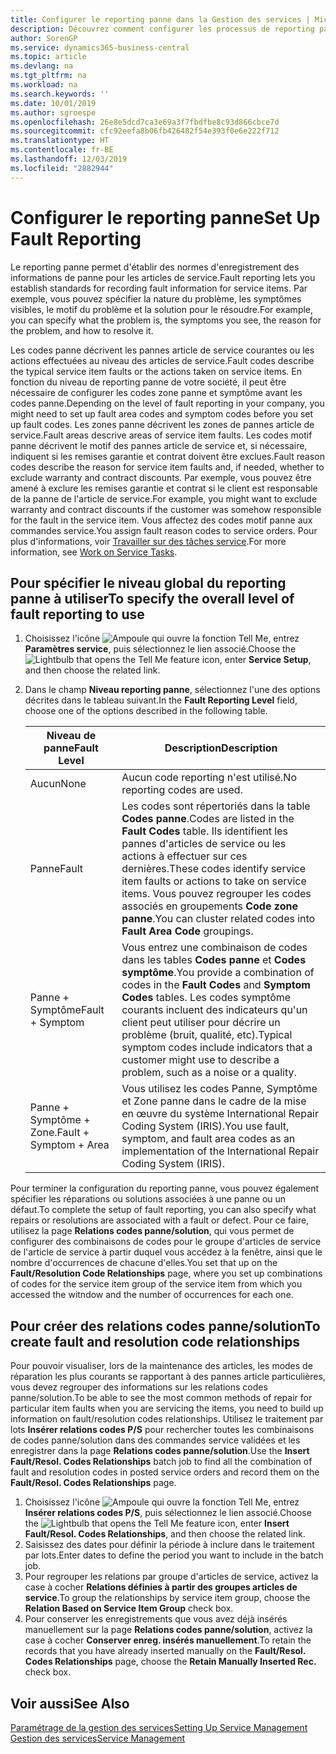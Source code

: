 ```yaml
---
title: Configurer le reporting panne dans la Gestion des services | Microsoft Docs
description: Découvrez comment configurer les processus de reporting panne.
author: SorenGP
ms.service: dynamics365-business-central
ms.topic: article
ms.devlang: na
ms.tgt_pltfrm: na
ms.workload: na
ms.search.keywords: ''
ms.date: 10/01/2019
ms.author: sgroespe
ms.openlocfilehash: 26e8e5dcd7ca3e69a3f7fbdfbe8c93d866cbce7d
ms.sourcegitcommit: cfc92eefa8b06fb426482f54e393f0e6e222f712
ms.translationtype: HT
ms.contentlocale: fr-BE
ms.lasthandoff: 12/03/2019
ms.locfileid: "2882944"
---
```

# <a name="set-up-fault-reporting"></a><span data-ttu-id="01824-103">Configurer le reporting panne</span><span class="sxs-lookup"><span data-stu-id="01824-103">Set Up Fault Reporting</span></span>
<span data-ttu-id="01824-104">Le reporting panne permet d'établir des normes d'enregistrement des informations de panne pour les articles de service.</span><span class="sxs-lookup"><span data-stu-id="01824-104">Fault reporting lets you establish standards for recording fault information for service items.</span></span> <span data-ttu-id="01824-105">Par exemple, vous pouvez spécifier la nature du problème, les symptômes visibles, le motif du problème et la solution pour le résoudre.</span><span class="sxs-lookup"><span data-stu-id="01824-105">For example, you can specify what the problem is, the symptoms you see, the reason for the problem, and how to resolve it.</span></span>  

<span data-ttu-id="01824-106">Les codes panne décrivent les pannes article de service courantes ou les actions effectuées au niveau des articles de service.</span><span class="sxs-lookup"><span data-stu-id="01824-106">Fault codes describe the typical service item faults or the actions taken on service items.</span></span> <span data-ttu-id="01824-107">En fonction du niveau de reporting panne de votre société, il peut être nécessaire de configurer les codes zone panne et symptôme avant les codes panne.</span><span class="sxs-lookup"><span data-stu-id="01824-107">Depending on the level of fault reporting in your company, you might need to set up fault area codes and symptom codes before you set up fault codes.</span></span> <span data-ttu-id="01824-108">Les zones panne décrivent les zones de pannes article de service.</span><span class="sxs-lookup"><span data-stu-id="01824-108">Fault areas descrive areas of service item faults.</span></span> <span data-ttu-id="01824-109">Les codes motif panne décrivent le motif des pannes article de service et, si nécessaire, indiquent si les remises garantie et contrat doivent être exclues.</span><span class="sxs-lookup"><span data-stu-id="01824-109">Fault reason codes describe the reason for service item faults and, if needed, whether to exclude warranty and contract discounts.</span></span> <span data-ttu-id="01824-110">Par exemple, vous pouvez être amené à exclure les remises garantie et contrat si le client est responsable de la panne de l'article de service.</span><span class="sxs-lookup"><span data-stu-id="01824-110">For example, you might want to exclude warranty and contract discounts if the customer was somehow responsible for the fault in the service item.</span></span> <span data-ttu-id="01824-111">Vous affectez des codes motif panne aux commandes service.</span><span class="sxs-lookup"><span data-stu-id="01824-111">You assign fault reason codes to service orders.</span></span> <span data-ttu-id="01824-112">Pour plus d'informations, voir [Travailler sur des tâches service](service-how-to-work-on-service-tasks.md).</span><span class="sxs-lookup"><span data-stu-id="01824-112">For more information, see [Work on Service Tasks](service-how-to-work-on-service-tasks.md).</span></span>  

## <a name="to-specify-the-overall-level-of-fault-reporting-to-use"></a><span data-ttu-id="01824-113">Pour spécifier le niveau global du reporting panne à utiliser</span><span class="sxs-lookup"><span data-stu-id="01824-113">To specify the overall level of fault reporting to use</span></span>
1. <span data-ttu-id="01824-114">Choisissez l'icône ![Ampoule qui ouvre la fonction Tell Me](media/ui-search/search_small.png "Dites-moi ce que vous voulez faire"), entrez **Paramètres service**, puis sélectionnez le lien associé.</span><span class="sxs-lookup"><span data-stu-id="01824-114">Choose the ![Lightbulb that opens the Tell Me feature](media/ui-search/search_small.png "Tell me what you want to do") icon, enter **Service Setup**, and then choose the related link.</span></span>
2. <span data-ttu-id="01824-115">Dans le champ **Niveau reporting panne**, sélectionnez l'une des options décrites dans le tableau suivant.</span><span class="sxs-lookup"><span data-stu-id="01824-115">In the **Fault Reporting Level** field, choose one of the options described in the following table.</span></span>  

    |<span data-ttu-id="01824-116">**Niveau de panne**</span><span class="sxs-lookup"><span data-stu-id="01824-116">**Fault Level**</span></span>|<span data-ttu-id="01824-117">**Description**</span><span class="sxs-lookup"><span data-stu-id="01824-117">**Description**</span></span>|  
    |------------|-------------|  
    |<span data-ttu-id="01824-118">Aucun</span><span class="sxs-lookup"><span data-stu-id="01824-118">None</span></span> | <span data-ttu-id="01824-119">Aucun code reporting n'est utilisé.</span><span class="sxs-lookup"><span data-stu-id="01824-119">No reporting codes are used.</span></span>|  
    |<span data-ttu-id="01824-120">Panne</span><span class="sxs-lookup"><span data-stu-id="01824-120">Fault</span></span> | <span data-ttu-id="01824-121">Les codes sont répertoriés dans la table **Codes panne**.</span><span class="sxs-lookup"><span data-stu-id="01824-121">Codes are listed in the **Fault Codes** table.</span></span> <span data-ttu-id="01824-122">Ils identifient les pannes d'articles de service ou les actions à effectuer sur ces dernières.</span><span class="sxs-lookup"><span data-stu-id="01824-122">These codes identify service item faults or actions to take on service items.</span></span> <span data-ttu-id="01824-123">Vous pouvez regrouper les codes associés en groupements **Code zone panne**.</span><span class="sxs-lookup"><span data-stu-id="01824-123">You can cluster related codes into **Fault Area Code** groupings.</span></span>|  
    |<span data-ttu-id="01824-124">Panne + Symptôme</span><span class="sxs-lookup"><span data-stu-id="01824-124">Fault + Symptom</span></span> | <span data-ttu-id="01824-125">Vous entrez une combinaison de codes dans les tables **Codes panne** et **Codes symptôme**.</span><span class="sxs-lookup"><span data-stu-id="01824-125">You provide a combination of codes in the **Fault Codes** and **Symptom Codes** tables.</span></span> <span data-ttu-id="01824-126">Les codes symptôme courants incluent des indicateurs qu'un client peut utiliser pour décrire un problème (bruit, qualité, etc).</span><span class="sxs-lookup"><span data-stu-id="01824-126">Typical symptom codes include indicators that a customer might use to describe a problem, such as a noise or a quality.</span></span>|  
    |<span data-ttu-id="01824-127">Panne + Symptôme + Zone.</span><span class="sxs-lookup"><span data-stu-id="01824-127">Fault + Symptom + Area</span></span> | <span data-ttu-id="01824-128">Vous utilisez les codes Panne, Symptôme et Zone panne dans le cadre de la mise en œuvre du système International Repair Coding System (IRIS).</span><span class="sxs-lookup"><span data-stu-id="01824-128">You use fault, symptom, and fault area codes as an implementation of the International Repair Coding System (IRIS).</span></span>|  

<span data-ttu-id="01824-129">Pour terminer la configuration du reporting panne, vous pouvez également spécifier les réparations ou solutions associées à une panne ou un défaut.</span><span class="sxs-lookup"><span data-stu-id="01824-129">To complete the setup of fault reporting, you can also specify what repairs or resolutions are associated with a fault or defect.</span></span> <span data-ttu-id="01824-130">Pour ce faire, utilisez la page **Relations codes panne/solution**, qui vous permet de configurer des combinaisons de codes pour le groupe d'articles de service de l'article de service à partir duquel vous accédez à la fenêtre, ainsi que le nombre d'occurrences de chacune d'elles.</span><span class="sxs-lookup"><span data-stu-id="01824-130">You set that up on the **Fault/Resolution Code Relationships** page, where you set up combinations of codes for the service item group of the service item from which you accessed the witndow and the number of occurrences for each one.</span></span>

## <a name="to-create-fault-and-resolution-code-relationships"></a><span data-ttu-id="01824-131">Pour créer des relations codes panne/solution</span><span class="sxs-lookup"><span data-stu-id="01824-131">To create fault and resolution code relationships</span></span>
<!--this needs to go in a working with topic-->
<span data-ttu-id="01824-132"> Pour pouvoir visualiser, lors de la maintenance des articles, les modes de réparation les plus courants se rapportant à des pannes article particulières, vous devez regrouper des informations sur les relations codes panne/solution.</span><span class="sxs-lookup"><span data-stu-id="01824-132">To be able to see the most common methods of repair for particular item faults when you are servicing the items, you need to build up information on fault/resolution codes relationships.</span></span> <span data-ttu-id="01824-133">Utilisez le traitement par lots **Insérer relations codes P/S** pour rechercher toutes les combinaisons de codes panne/solution dans des commandes service validées et les enregistrer dans la page **Relations codes panne/solution**.</span><span class="sxs-lookup"><span data-stu-id="01824-133">Use the **Insert Fault/Resol. Codes Relationships** batch job to find all the combination of fault and resolution codes in posted service orders and record them on the **Fault/Resol. Codes Relationships** page.</span></span>

1. <span data-ttu-id="01824-134">Choisissez l'icône ![Ampoule qui ouvre la fonction Tell Me](media/ui-search/search_small.png "Dites-moi ce que vous voulez faire"), entrez **Insérer relations codes P/S**, puis sélectionnez le lien associé.</span><span class="sxs-lookup"><span data-stu-id="01824-134">Choose the ![Lightbulb that opens the Tell Me feature](media/ui-search/search_small.png "Tell me what you want to do") icon, enter **Insert Fault/Resol. Codes Relationships**, and then choose the related link.</span></span>  
2. <span data-ttu-id="01824-135">Saisissez des dates pour définir la période à inclure dans le traitement par lots.</span><span class="sxs-lookup"><span data-stu-id="01824-135">Enter dates to define the period you want to include in the batch job.</span></span>  
3. <span data-ttu-id="01824-136">Pour regrouper les relations par groupe d'articles de service, activez la case à cocher **Relations définies à partir des groupes articles de service**.</span><span class="sxs-lookup"><span data-stu-id="01824-136">To group the relationships by service item group, choose the **Relation Based on Service Item Group** check box.</span></span>  
4. <span data-ttu-id="01824-137">Pour conserver les enregistrements que vous avez déjà insérés manuellement sur la page **Relations codes panne/solution**, activez la case à cocher **Conserver enreg. insérés manuellement**.</span><span class="sxs-lookup"><span data-stu-id="01824-137">To retain the records that you have already inserted manually on the **Fault/Resol. Codes Relationships** page, choose the **Retain Manually Inserted Rec.** check box.</span></span>  

## <a name="see-also"></a><span data-ttu-id="01824-138">Voir aussi</span><span class="sxs-lookup"><span data-stu-id="01824-138">See Also</span></span>
[<span data-ttu-id="01824-139">Paramétrage de la gestion des services</span><span class="sxs-lookup"><span data-stu-id="01824-139">Setting Up Service Management</span></span>](service-setup-service.md)  
[<span data-ttu-id="01824-140">Gestion des services</span><span class="sxs-lookup"><span data-stu-id="01824-140">Service Management</span></span>](service-service.md)  
